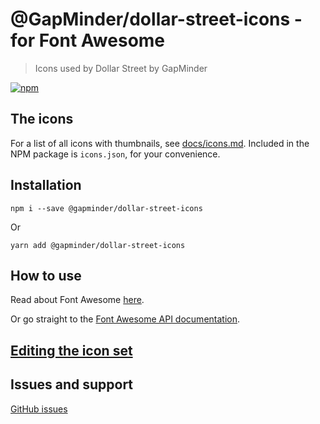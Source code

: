 # @GapMinder/dollar-street-icons - for Font Awesome

> Icons used by Dollar Street by GapMinder

[![npm](https://img.shields.io/npm/v/@gapminder/dollar-street-icons.svg?style=flat-square)](https://www.npmjs.com/package/@gapminder/dollar-street-icons)

## The icons

For a list of all icons with thumbnails, see [docs/icons.md](docs/icons.md). Included in the NPM package is `icons.json`, for your convenience.

## Installation

```
npm i --save @gapminder/dollar-street-icons
```

Or

```
yarn add @gapminder/dollar-street-icons
```

## How to use

Read about Font Awesome [here](https://fontawesome.com/how-to-use/on-the-web/setup/getting-started).

Or go straight to the [Font Awesome API documentation](https://fontawesome.com/how-to-use/with-the-api).

## [Editing the icon set](docs/editing.md)

## Issues and support

[GitHub issues](https://github.com/GapMinder/dollar-street-icons/issues)
